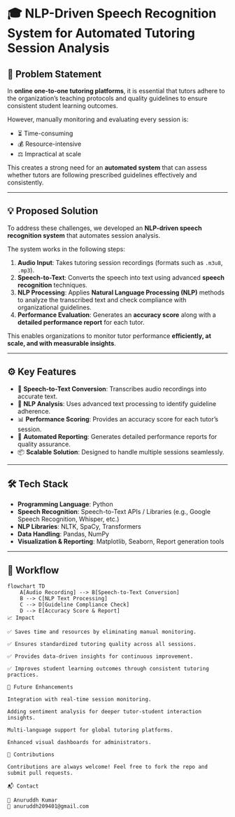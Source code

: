 # 🎓 NLP-Driven Speech Recognition System for Automated Tutoring Session Analysis

## 📌 Problem Statement
In **online one-to-one tutoring platforms**, it is essential that tutors adhere to the organization’s teaching protocols and quality guidelines to ensure consistent student learning outcomes.  

However, manually monitoring and evaluating every session is:  
- ⏳ Time-consuming  
- 💰 Resource-intensive  
- ⚖️ Impractical at scale  

This creates a strong need for an **automated system** that can assess whether tutors are following prescribed guidelines effectively and consistently.

---

## 💡 Proposed Solution
To address these challenges, we developed an **NLP-driven speech recognition system** that automates session analysis.  

The system works in the following steps:  
1. **Audio Input**: Takes tutoring session recordings (formats such as `.m3u8`, `.mp3`).  
2. **Speech-to-Text**: Converts the speech into text using advanced **speech recognition** techniques.  
3. **NLP Processing**: Applies **Natural Language Processing (NLP)** methods to analyze the transcribed text and check compliance with organizational guidelines.  
4. **Performance Evaluation**: Generates an **accuracy score** along with a **detailed performance report** for each tutor.  

This enables organizations to monitor tutor performance **efficiently, at scale, and with measurable insights**.

---

## ⚙️ Key Features
- 🎤 **Speech-to-Text Conversion**: Transcribes audio recordings into accurate text.  
- 🧠 **NLP Analysis**: Uses advanced text processing to identify guideline adherence.  
- 📊 **Performance Scoring**: Provides an accuracy score for each tutor’s session.  
- 📑 **Automated Reporting**: Generates detailed performance reports for quality assurance.  
- 📦 **Scalable Solution**: Designed to handle multiple sessions seamlessly.  

---

## 🛠️ Tech Stack
- **Programming Language**: Python  
- **Speech Recognition**: Speech-to-Text APIs / Libraries (e.g., Google Speech Recognition, Whisper, etc.)  
- **NLP Libraries**: NLTK, SpaCy, Transformers  
- **Data Handling**: Pandas, NumPy  
- **Visualization & Reporting**: Matplotlib, Seaborn, Report generation tools  

---

## 🚀 Workflow
```mermaid
flowchart TD
    A[Audio Recording] --> B[Speech-to-Text Conversion]
    B --> C[NLP Text Processing]
    C --> D[Guideline Compliance Check]
    D --> E[Accuracy Score & Report]
📈 Impact

✅ Saves time and resources by eliminating manual monitoring.

✅ Ensures standardized tutoring quality across all sessions.

✅ Provides data-driven insights for continuous improvement.

✅ Improves student learning outcomes through consistent tutoring practices.

🔮 Future Enhancements

Integration with real-time session monitoring.

Adding sentiment analysis for deeper tutor-student interaction insights.

Multi-language support for global tutoring platforms.

Enhanced visual dashboards for administrators.

🤝 Contributions

Contributions are always welcome! Feel free to fork the repo and submit pull requests.

📬 Contact

👤 Anuruddh Kumar
📧 anuruddh209401@gmail.com

